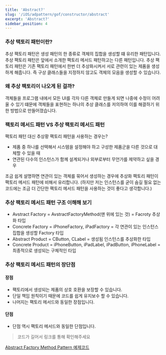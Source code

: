 ```yaml
---
title: 'Abstract?'
slug: '/iOS/adpattern/gof/constructor/abstract'
excerpt: 'Abstract?'
sidebar_position: 4
---
```


### 추상 택토리 패턴이란?
추상 팩토리 패턴은 생성 패턴의 한 종류로 객체의 집합을 생성할 떄 유리한 패턴입니다. 추상 팩토리 패턴은 앞에서 소개한 팩토리 메서드 패턴하고는 다른 패턴입니다. 추상 팩토리 패턴은 기존 팩토리 패턴에서 한번 더 추상화시켜서 서로 관련이 있는 제품을 생성하게 해줍니다.
즉 구상 클래스들을 지정하지 않고도 객체의 모음을 생성할 수 있습니다.

### 왜 추상 팩토리이 나오게 된 걸까?
객체들을 프로그램 내에서 모든 UI를 각자 다른 객체로 만들게 되면 나중에 수정이 어려울 수 있기 떄문에 객체들을 표현하는 하나의 추상 클래스를 저의하여 이를 해결하기 위한 방법으로 만들어졌습니다.

### 팩토리 메서드 패턴 VS 추상 팩토리 메서드 패턴
팩토리 패턴 대신 추상황 팩토리 패턴을 사용하는 경우는?
- 제품 중 하나를 선택해서 시스템을 설정해야 하고 구성한 제품군을 다른 것으로 대체할 수 있을 때
- 연관된 다수의 인스턴스가 함께 설계되거나 외부로부터 무언가를 제약하고 싶을 경우

조금 쉽게 설명하면 연관이 있는 객체를 묶어서 생성하는 경우에 추상화 팩토리 패턴이 팩토리 메서드 패턴에 비해서 유리합니다. (하지만 저는 인스턴스를 굳이 숨길 필요 없는 코드에는 조금 더 간단한 팩토리 메서드 패턴을 사용하는 것이 좋다고 생각합니다.)

### 추상 팩토리 메서드 패턴 구조 이해해 보기
- Avstract Factory = AvstractFactoryMethod(맨 위에 있는 것) = Facroty 추상화 타입
- Concrete Factory = iPhoneFactory, iPadFactory = 각 연관이 있는 인스턴스 집합을 생성할 Factory 타입
- Abstract Product = CButton, CLabel = 생성됨 인스턴스를 추상화한 타입
- Concrete Product = iPhoneButton, iPadLabel, iPadButton, iPhoneLabel = 최종적으로 생성되는 구체적인 타입

### 추상 팩토리 메서드 패턴의 장단점
#### 장점
- 팩토리에서 생성되는 제품의 상호 호환을 보장할 수 있습니다.
- 단일 책임 원칙이기 때문에 코드를 쉽게 유지보수 할 수 있습니다.
- 나머지는 팩토리 메서드와 동일한 장점입니다.
#### 단점
- 단점 역시 팩토리 메서드와 동일한 단점입니다.

> 코드가 길어서 링크를 통해 확인해주세요

[Abstract Factory Method Pattern 예제코드](https://github.com/jjunhaa0211/ADPattern-Swift/tree/main/GoF-AbstractFactoryMethodPattern)
